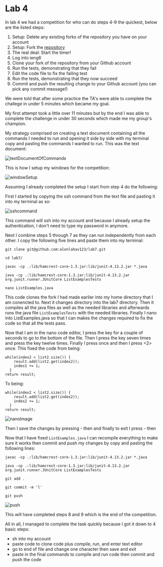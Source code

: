 # Lab 4

In lab 4 we had a competition for who can do steps 4-9 the quickest, below are the listed steps:

1) Setup: Delete any existing forks of the repository you have on your account
2) Setup: Fork the [repository](https://github.com/ucsd-cse15l-w23/lab7)
3) The real deal: Start the timer!
4) Log into ieng6
5) Clone your fork of the repository from your Github account
6) Run the tests, demonstrating that they fail
7) Edit the code file to fix the failing test
8) Run the tests, demonstrating that they now succeed
9) Commit and push the resulting change to your Github account (you can pick any commit message!)

We were told that after some practice the TA's were able to complete the challege in under 5 minutes which became my goal. 

My first attempt took a little over 11 minutes but by the end I was able to complete the challenge in under 30 seconds which made me my group's champion.

My strategy comprised on creating a text document containing all the commands I needed to run and opening it side by side with my terminal copy and pasting the commands I wanted to run. This was the text document:

![textDocumentOfCommands]()

This is how I setup my windows for the competition:

![windowSetup]()

Assuming I already completed the setup I start from step 4 do the following:

First I started by copying the ssh command from the text file and pasting it into my terminal as so:

![sshcommand]()

This command will ssh into my account and because I already setup the authentication, I don't need to type my password in anymore.

Next I combine steps 5 through 7 as they can run independently from each other. I copy the following five lines and paste them into my terminal: 

```
git clone git@github.com:alonlahav123/lab7.git

cd lab7/

javac -cp .:lib/hamcrest-core-1.3.jar:lib/junit-4.13.2.jar *.java

java -cp .:lib/hamcrest-core-1.3.jar:lib/junit-4.13.2.jar org.junit.runner.JUnitCore ListExamplesTests

nano ListExamples.java 
```

This code clones the fork I had made earlier into my home directory that I am conencted to. Next it changes directory into the lab7 directory. Then it compiles all the java files as well as the needed libraries and afterwards runs the java file `ListExamplesTests` with the needed libraries. Finally I nano into ListExamples.java so that I can makes the changes required to fix the code so that all the tests pass.

Now that I am in the nano code editor, I press the <down arrow> key for a couple of seconds to go to the bottom of the file. Then I press the <up arrow> key seven times and press the <right arrow> key twelve times. Finally I press <backspace> once and then I press <2> once. This fixed the code from being:

```
while(index2 < list2.size()) {
    result.add(list2.get(index2));
    index1 += 1;
  }
return result;
```
To being: 
```
while(index2 < list2.size()) {
    result.add(list2.get(index2));
    index2 += 1;
  }
return result;
``` 
![nanoImage]()

Then I save the changes by pressing <Ctrl>-<O> then <enter> and finally to exit I press <Ctrl>-<X> then <enter>
   
Now that I have fixed `ListExamples.java` I can recompile everything to make sure it works then commit and push my changes by copy and pasting the following lines:
    
```
javac -cp .:lib/hamcrest-core-1.3.jar:lib/junit-4.13.2.jar *.java

java -cp .:lib/hamcrest-core-1.3.jar:lib/junit-4.13.2.jar org.junit.runner.JUnitCore ListExamplesTests

git add .

git commit -m 'l'

git push
```

![push]()

This will have completed steps 8 and 9 which is the end of the competition.
    
All in all, I managed to complete the task quickly because I got it down to 4 basic steps:
 - sh into my account
 - paste code to clone code plus compile, run, and enter text editor
 - go to end of file and change one character then save and exit
 - paste in the final commands to compile and run code then commit and push the code

